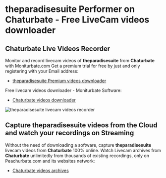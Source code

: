 # theparadisesuite Performer on Chaturbate - Free LiveCam videos downloader

## Chaturbate Live Videos Recorder

Monitor and record livecam videos of **theparadisesuite** from **Chaturbate** with Moniturbate.com
Get a premium trial for free by just and only registering with your Email address:
* [theparadisesuite Premium videos downloader](https://moniturbate.com/request-demo-licence-key.html)

Free livecam videos downloader - Moniturbate Software:
* [Chaturbate videos downloader](https://moniturbate.com/moniturbate-download-software.html)

![theparadisesuite livecam videos recorder](https://peachurnet.com/templates/moniturbate-software.png)


## Capture theparadisesuite videos from the Cloud and watch your recordings on Streaming

Without the need of downloading a software, capture **theparadisesuite** livecam videos from **Chaturbate** 100% online.
Watch Livecam archives from **Chaturbate** unlimitedly from thousands of existing recordings, only on Peachurbate.com and its websites network:
* [Chaturbate videos archives](https://peachurnet.com/)